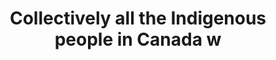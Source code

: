 ---
title: Collectively all the Indigenous people in Canada w
longTitle: 'Collectively all the Indigenous people in Canada who are not Inuit or Métis.'
tags:
- gccommon
scopeNote:
- "[[First Nations]]"
---